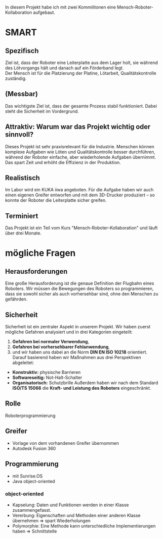 In diesem Projekt habe ich mit zwei Kommilitonen eine Mensch-Roboter-Kollaboration aufgebaut. 

# SMART 
## Spezifisch 
Ziel ist, dass der Roboter eine Leiterplatte aus dem Lager holt, sie während des Lötvorgangs hält und danach auf ein Förderband legt.  
Der Mensch ist für die Platzierung der Platine, Lötarbeit, Qualitätskontrolle zuständig. 


## (Messbar) 
Das wichtigste Ziel ist, dass der gesamte Prozess stabil funktioniert. 
Dabei steht die Sicherheit im Vordergrund. 


## Attraktiv: Warum war das Projekt wichtig oder sinnvoll? 
Dieses Projekt ist sehr praxisrelevant für die Industrie. Menschen können komplexe Aufgaben wie Löten und Qualitätskontrolle besser durchführen, während der Roboter einfache, aber wiederholende Aufgaben übernimmt. Das spart Zeit und erhöht die Effizienz in der Produktion. 


## Realistisch 
Im Labor wird ein KUKA iiwa angeboten. 
Für die Aufgabe haben wir auch einen eigenen Greifer entworfen und mit dem 3D-Drucker produziert – so konnte der Roboter die Leiterplatte sicher greifen. 


## Terminiert 
Das Projekt ist ein Teil vom Kurs "Mensch-Roboter-Kollaboration" und läuft über drei Monate. 


# mögliche Fragen 
## Herausforderungen 
Eine große Herausforderung ist die genaue Definition der Flugbahn eines Roboters. Wir müssen die Bewegungen des Roboters so programmieren, dass sie sowohl sicher als auch vorhersehbar sind, ohne den Menschen zu gefährden. 

## Sicherheit 
Sicherheit ist ein zentraler Aspekt in unserem Projekt. Wir haben zuerst mögliche Gefahren analysiert und in drei Kategorien eingeteilt: 
1. **Gefahren bei normaler Verwendung**, 
2. **Gefahren bei vorhersehbarer Fehlanwendung**, 
3. und wir haben uns dabei an die Norm **DIN EN ISO 10218** orientiert. 
Darauf basierend haben wir Maßnahmen aus drei Perspektiven abgeleitet: 
- **Konstruktiv:** physische Barrieren 
- **Softwareseitig:** Not-Halt-Schalter 
- **Organisatorisch:** Schutzbrille 
Außerdem haben wir nach dem Standard **ISO/TS 15066** die **Kraft- und Leistung des Roboters** eingeschränkt. 

## Rolle 
Roboterprogrammierung 

## Greifer 
- Vorlage von dem vorhandenen Greifer übernommen
- Autodesk Fusion 360 

## Programmierung 
- mit Sunrise.OS  
- Java object-oriented 

### object-oriented 
- Kapselung: Daten und Funktionen werden in einer Klasse zusammengefasst. 
- Vererbung: Eigenschaften und Methoden einer anderen Klasse übernehmen $\Rightarrow$ spart Wiederholungen 
- Polymorphie: Eine Methode kann unterschiedliche Implementierungen haben $\Rightarrow$ Schnittstelle 